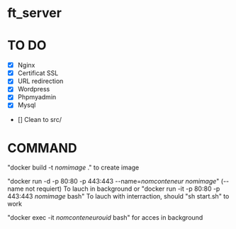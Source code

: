 # ft_server

# TO DO

- [x] Nginx
- [x] Certificat SSL
- [x] URL redirection
- [x] Wordpress
- [x] Phpmyadmin
- [x] Mysql
- [] Clean to src/

# COMMAND

"docker build -t *nomimage* ." to create image

"docker run -d -p 80:80 -p 443:443 --name=*nomconteneur* *nomimage*" (--name not requiert)
To lauch in background
or
"docker run -it -p 80:80 -p 443:443 *nomimage* bash"
To lauch with interraction, should "sh start.sh" to work

"docker exec -it *nomconteneurouid* bash"
for acces in background
